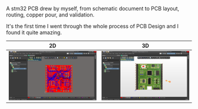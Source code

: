A stm32 PCB drew by myself, from schematic document to PCB layout, routing, copper pour, and validation. 

It's the first time I went through the whole process of PCB Design and I found it quite amazing.

|<center>2D</center>|<center>3D</center>|
|---|---|
|<img src="stm32.png">|<img src="stm32_3d_front.png">|
